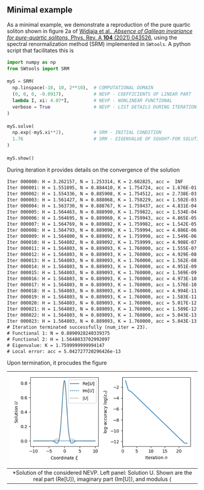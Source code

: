 ## Minimal example

As a minimal example, we demonstrate a reproduction of the pure quartic soliton
shown in figure 2a of [Widjaja et al., <em>Absence of Galilean invariance for
pure-quartic solitons</em>, Phys. Rev. A <strong>104</strong> (2021)
043526](https://doi.org/10.1103/PhysRevA.104.043526), using the spectral
renormalization method (SRM) implemented in `SWtools`. A python script that
facilitates this is

```Python
import numpy as np
from SWtools import SRM

myS = SRM(
  np.linspace(-10, 10, 2**10),  # COMPUTATIONAL DOMAIN
  (0, 0, 0, -0.0917),           # NEVP - COEFFICIENTS OF LINEAR PART
  lambda I, xi: 4.07*I,         # NEVP - NONLINEAR FUNCTIONAL
  verbose = True                # NEVP - LIST DETAILS DURING ITERATION
)

myS.solve(
  np.exp(-myS.xi**2),           # SRM - INITIAL CONDITION
  1.76                          # SRM - EIGENVALUE OF SOUGHT-FOR SOLUTION
)

myS.show()
```

During iteration it provides details on the convergence of the solution 

```
Iter 000000: H = 3.262157, N = 1.253314, K = 2.602825, acc =  INF
Iter 000001: H = 1.551895, N = 0.884410, K = 1.754724, acc = 1.676E-01
Iter 000002: H = 1.554336, N = 0.885908, K = 1.754512, acc = 2.738E-03
Iter 000003: H = 1.561427, N = 0.888068, K = 1.758229, acc = 1.502E-03
Iter 000004: H = 1.563730, N = 0.888767, K = 1.759437, acc = 4.831E-04
Iter 000005: H = 1.564463, N = 0.888990, K = 1.759822, acc = 1.534E-04
Iter 000006: H = 1.564695, N = 0.889060, K = 1.759943, acc = 4.865E-05
Iter 000007: H = 1.564769, N = 0.889082, K = 1.759982, acc = 1.542E-05
Iter 000008: H = 1.564793, N = 0.889090, K = 1.759994, acc = 4.886E-06
Iter 000009: H = 1.564800, N = 0.889092, K = 1.759998, acc = 1.549E-06
Iter 000010: H = 1.564802, N = 0.889092, K = 1.759999, acc = 4.908E-07
Iter 000011: H = 1.564803, N = 0.889093, K = 1.760000, acc = 1.555E-07
Iter 000012: H = 1.564803, N = 0.889093, K = 1.760000, acc = 4.929E-08
Iter 000013: H = 1.564803, N = 0.889093, K = 1.760000, acc = 1.562E-08
Iter 000014: H = 1.564803, N = 0.889093, K = 1.760000, acc = 4.951E-09
Iter 000015: H = 1.564803, N = 0.889093, K = 1.760000, acc = 1.569E-09
Iter 000016: H = 1.564803, N = 0.889093, K = 1.760000, acc = 4.973E-10
Iter 000017: H = 1.564803, N = 0.889093, K = 1.760000, acc = 1.576E-10
Iter 000018: H = 1.564803, N = 0.889093, K = 1.760000, acc = 4.994E-11
Iter 000019: H = 1.564803, N = 0.889093, K = 1.760000, acc = 1.583E-11
Iter 000020: H = 1.564803, N = 0.889093, K = 1.760000, acc = 5.017E-12
Iter 000021: H = 1.564803, N = 0.889093, K = 1.760000, acc = 1.589E-12
Iter 000022: H = 1.564803, N = 0.889093, K = 1.760000, acc = 5.043E-13
Iter 000023: H = 1.564803, N = 0.889093, K = 1.760000, acc = 5.043E-13
# Iteration terminated successfully (num_iter = 23).
# Functional 1: N = 0.8890928240339375
# Functional 2: H = 1.5648033702992097
# Eigenvalue: K = 1.7599999999994147
# Local error: acc = 5.042727720296426e-13
```

Upon termination, it procudes the figure

| ![alt text](https://github.com/omelchert/SWtools/blob/main/results/numExp08_minimalExample/fig_minimalExample_v1.png) |
|:--:|
| *Solution of the considered NEVP.  Left panel: Solution U. Shown are the real part (Re[U]), imaginary part (Im[U]), and modulus (|U|) of the solution.  Right panel: Variation of the accuracy upon iteration.* |
